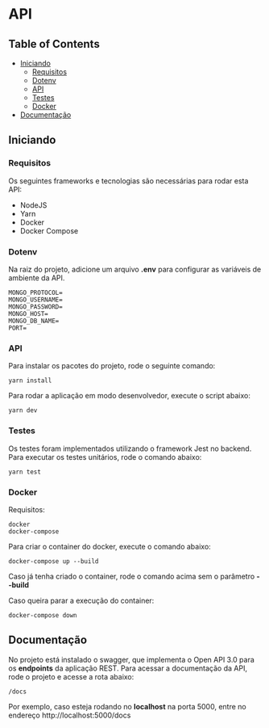 # API

## Table of Contents

* [Iniciando](#iniciando)
  * [Requisitos](#requisitos) 
  * [Dotenv](#dotenv)
  * [API](#api)
  * [Testes](#testes)
  * [Docker](#docker)
* [Documentação](#documentação)

## Iniciando

### Requisitos

Os seguintes frameworks e tecnologias são necessárias para rodar esta API:

- NodeJS
- Yarn
- Docker
- Docker Compose

### Dotenv

Na raiz do projeto, adicione um arquivo **.env** para configurar as variáveis de ambiente da API.

```
MONGO_PROTOCOL=
MONGO_USERNAME=
MONGO_PASSWORD=
MONGO_HOST=
MONGO_DB_NAME=
PORT=
```

### API

Para instalar os pacotes do projeto, rode o seguinte comando:

```
yarn install
```

Para rodar a aplicação em modo desenvolvedor, execute o script abaixo:

```
yarn dev
```

### Testes

Os testes foram implementados utilizando o framework Jest no backend. Para executar os testes unitários, rode o comando abaixo:

```
yarn test
```

### Docker

Requisitos:

```
docker
docker-compose
```

Para criar o container do docker, execute o comando abaixo:

```
docker-compose up --build
```

Caso já tenha criado o container, rode o comando acima sem o parâmetro **--build**

Caso queira parar a execução do container:

```
docker-compose down
```

## Documentação

No projeto está instalado o swagger, que implementa o Open API 3.0 para os **endpoints** da aplicação REST. Para acessar a documentação da API, rode o projeto e acesse a rota abaixo:

```
/docs
```

Por exemplo, caso esteja rodando no **localhost** na porta 5000, entre no endereço http://localhost:5000/docs
